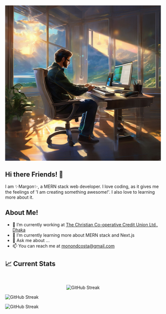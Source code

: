 ![Github Banner](assets/coding_happy.png)


## Hi there Friends! 👋

I am ✨Margon✨, a MERN stack web developer. I love coding, as it gives me the feelings of 'I am creating something awesome!'. I also love to learning more about it.
<!--
**Marg0n/Marg0n** is a ✨ _special_ ✨ repository because its `README.md` (this file) appears on your GitHub profile.

Here are some ideas to get you started:

- 🔭 I’m currently working on ...
- 🌱 I’m currently learning ...
- 👯 I’m looking to collaborate on ...
- 🤔 I’m looking for help with ...
- 💬 Ask me about ...
- 📫 How to reach me: ...
- 😄 Pronouns: ...
- ⚡ Fun fact: ...
-->

## About Me!

- 🔭 I’m currently working at [The Christian Co-operative Credit Union Ltd., Dhaka](https://cccul.com/)
- 🌱 I’m currently learning more about MERN stack and Next.js
- 💬 Ask me about ...
- 📫 You can reach me at [monondcosta@gmail.com](monondcosta@gmail.com)

## :chart_with_upwards_trend: Current Stats

<br />
<p align="center">
  <img width="60%" src="https://streak-stats.demolab.com?user=Marg0n&theme=dark&date_format=M%20j%5B%2C%20Y%5D" alt="GitHub Streak" />
</p>

![GitHub Streak](https://streak-stats.demolab.com?user=Marg0n&theme=dark&date_format=M%20j%5B%2C%20Y%5D)

<img src="https://streak-stats.demolab.com?user=Marg0n&theme=dark&date_format=M%20j%5B%2C%20Y%5D" alt="GitHub Streak" />